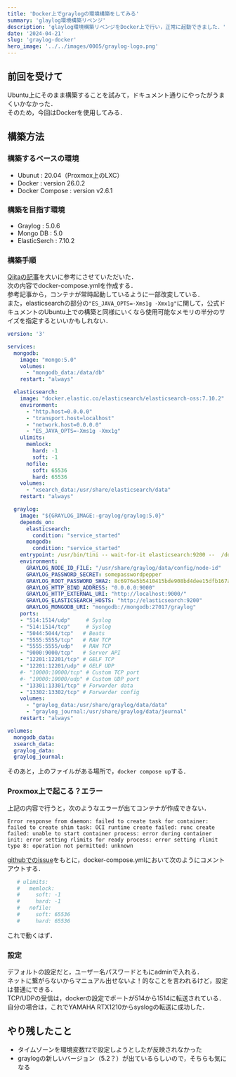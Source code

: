 ```yaml
---
title: 'Docker上でgraylogの環境構築をしてみる'
summary: 'glaylog環境構築リベンジ'
description: 'glaylog環境構築リベンジをDocker上で行い，正常に起動できました．'
date: '2024-04-21'
slug: 'graylog-docker'
hero_image: '../../images/0005/graylog-logo.png'
---
```


## 前回を受けて
Ubuntu上にそのまま構築することを試みて，ドキュメント通りにやったがうまくいかなかった．  
そのため，今回はDockerを使用してみる．  

## 構築方法
### 構築するベースの環境
- Ubunut : 20.04（Proxmox上のLXC）
- Docker : version 26.0.2
- Docker Compose : version v2.6.1

### 構築を目指す環境
- Graylog : 5.0.6
- Mongo DB : 5.0
- ElasticSerch : 7.10.2

### 構築手順
[Qiitaの記事](https://qiita.com/khat/items/70ea8c848067ff243798)を大いに参考にさせていただいた．  
次の内容でdocker-compose.ymlを作成する．  
参考記事から，コンテナが常時起動しているように一部改変している．  
また，elasticsearchの部分の`"ES_JAVA_OPTS=-Xms1g -Xmx1g"`に関して，公式ドキュメントのUbuntu上での構築と同様にいくなら使用可能なメモリの半分のサイズを指定するといいかもしれない．

```yml
version: '3'

services:
  mongodb:
    image: "mongo:5.0"
    volumes:
      - "mongodb_data:/data/db"
    restart: "always"

  elasticsearch:
    image: "docker.elastic.co/elasticsearch/elasticsearch-oss:7.10.2"
    environment:
      - "http.host=0.0.0.0"
      - "transport.host=localhost"
      - "network.host=0.0.0.0"
      - "ES_JAVA_OPTS=-Xms1g -Xmx1g"
    ulimits:
      memlock:
        hard: -1
        soft: -1
      nofile:
        soft: 65536
        hard: 65536
    volumes:
      - "xsearch_data:/usr/share/elasticsearch/data"
    restart: "always"

  graylog:
    image: "${GRAYLOG_IMAGE:-graylog/graylog:5.0}"
    depends_on:
      elasticsearch:
        condition: "service_started"
      mongodb:
        condition: "service_started"
    entrypoint: /usr/bin/tini -- wait-for-it elasticsearch:9200 --  /docker-entrypoint.sh
    environment:
      GRAYLOG_NODE_ID_FILE: "/usr/share/graylog/data/config/node-id"
      GRAYLOG_PASSWORD_SECRET: somepasswordpepper
      GRAYLOG_ROOT_PASSWORD_SHA2: 8c6976e5b5410415bde908bd4dee15dfb167a9c873fc4bb8a81f6f2ab448a918
      GRAYLOG_HTTP_BIND_ADDRESS: "0.0.0.0:9000"
      GRAYLOG_HTTP_EXTERNAL_URI: "http://localhost:9000/"
      GRAYLOG_ELASTICSEARCH_HOSTS: "http://elasticsearch:9200"
      GRAYLOG_MONGODB_URI: "mongodb://mongodb:27017/graylog"
    ports:
    - "514:1514/udp"     # Syslog
    - "514:1514/tcp"     # Syslog
    - "5044:5044/tcp"   # Beats
    - "5555:5555/tcp"   # RAW TCP
    - "5555:5555/udp"   # RAW TCP
    - "9000:9000/tcp"   # Server API
    - "12201:12201/tcp" # GELF TCP
    - "12201:12201/udp" # GELF UDP
    #- "10000:10000/tcp" # Custom TCP port
    #- "10000:10000/udp" # Custom UDP port
    - "13301:13301/tcp" # Forwarder data
    - "13302:13302/tcp" # Forwarder config
    volumes:
      - "graylog_data:/usr/share/graylog/data/data"
      - "graylog_journal:/usr/share/graylog/data/journal"
    restart: "always"

volumes:
  mongodb_data:
  xsearch_data:
  graylog_data:
  graylog_journal:
```
そのあと，上のファイルがある場所で，`docker compose up`する．  

### Proxmox上で起こる？エラー
上記の内容で行うと，次のようなエラーが出てコンテナが作成できない．  
```
Error response from daemon: failed to create task for container: failed to create shim task: OCI runtime create failed: runc create failed: unable to start container process: error during container init: error setting rlimits for ready process: error setting rlimit type 8: operation not permitted: unknown
```
[githubでのissue](https://github.com/wazuh/wazuh-docker/issues/903)をもとに，docker-compose.ymlにおいて次のようにコメントアウトする．
```yml
   # ulimits:
   #   memlock:
   #     soft: -1
   #     hard: -1
   #   nofile:
   #     soft: 65536
   #     hard: 65536
```
これで動くはず．

### 設定
デフォルトの設定だと，ユーザー名パスワードともにadminで入れる．  
ネットに繋がらないからマニュアル出せないよ！的なことを言われるけど，設定は普通にできる．  
TCP/UDPの受信は，dockerの設定でポートが514から1514に転送されている．  
自分の場合は，これでYAMAHA RTX1210からsyslogの転送に成功した．  


## やり残したこと
- タイムゾーンを環境変数`TZ`で設定しようとしたが反映されなかった
- graylogの新しいバージョン（5.2？）が出ているらしいので，そちらも気になる